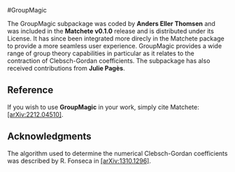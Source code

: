 #GroupMagic

The GroupMagic subpackage was coded by **Anders Eller Thomsen** and was included in the **Matchete v0.1.0** release and is distributed under its License. It has since been integrated more direcly in the Matchete package to provide a more seamless user experience. GroupMagic provides a wide range of group theory capabilities in particular as it relates to the contraction of Clebsch-Gordan coefficients. The subpackage has also received contributions from **Julie Pagès**.

## Reference

If you wish to use **GroupMagic** in your work, simply cite Matchete: [\[arXiv:2212.04510\]](https://arxiv.org/abs/2212.04510).

## Acknowledgments

The algorithm used to determine the numerical Clebsch-Gordan coefficients was described by R. Fonseca in [\[arXiv:1310.1296\]](https://arxiv.org/abs/1310.1296).
